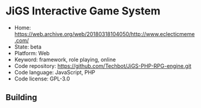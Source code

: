 # JiGS Interactive Game System

- Home: https://web.archive.org/web/20180318104050/http://www.eclecticmeme.com/
- State: beta
- Platform: Web
- Keyword: framework, role playing, online
- Code repository: https://github.com/Techbot/JiGS-PHP-RPG-engine.git
- Code language: JavaScript, PHP
- Code license: GPL-3.0

## Building
